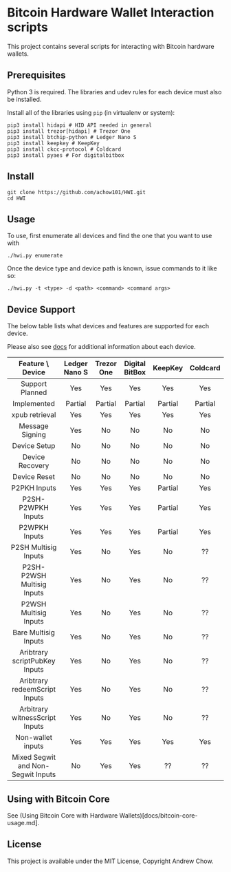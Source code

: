 # Bitcoin Hardware Wallet Interaction scripts

This project contains several scripts for interacting with Bitcoin hardware wallets.

## Prerequisites

Python 3 is required. The libraries and udev rules for each device must also be installed.

Install all of the libraries using `pip` (in virtualenv or system):

```
pip3 install hidapi # HID API needed in general
pip3 install trezor[hidapi] # Trezor One
pip3 install btchip-python # Ledger Nano S
pip3 install keepkey # KeepKey
pip3 install ckcc-protocol # Coldcard
pip3 install pyaes # For digitalbitbox
```
## Install

```
git clone https://github.com/achow101/HWI.git
cd HWI
```

## Usage

To use, first enumerate all devices and find the one that you want to use with

```
./hwi.py enumerate
```

Once the device type and device path is known, issue commands to it like so:

```
./hwi.py -t <type> -d <path> <command> <command args>
```

## Device Support

The below table lists what devices and features are supported for each device.

Please also see [docs](docs/) for additional information about each device.

| Feature \ Device | Ledger Nano S | Trezor One | Digital BitBox | KeepKey | Coldcard |
|:---:|:---:|:---:|:---:|:---:|:---:|
| Support Planned | Yes | Yes | Yes | Yes | Yes |
| Implemented | Partial | Partial | Partial | Partial | Partial |
| xpub retrieval | Yes | Yes | Yes | Yes | Yes |
| Message Signing | Yes | No | No | No | No |
| Device Setup | No | No | No | No | No |
| Device Recovery | No | No | No | No | No |
| Device Reset | No | No | No | No | No |
| P2PKH Inputs | Yes | Yes | Yes | Partial | Yes |
| P2SH-P2WPKH Inputs | Yes | Yes | Yes | Partial | Yes |
| P2WPKH Inputs | Yes | Yes | Yes | Partial | Yes |
| P2SH Multisig Inputs | Yes | No | Yes | No | ?? |
| P2SH-P2WSH Multisig Inputs | Yes | No | Yes | No | ?? |
| P2WSH Multisig Inputs | Yes | No | Yes | No | ?? |
| Bare Multisig Inputs | Yes | No | Yes | No | ?? |
| Aribtrary scriptPubKey Inputs | Yes | No | Yes | No | ?? |
| Aribtrary redeemScript Inputs | Yes | No | Yes | No | ?? |
| Arbitrary witnessScript Inputs | Yes | No | Yes | No | ?? |
| Non-wallet inputs | Yes | Yes | Yes | Yes | Yes |
| Mixed Segwit and Non-Segwit Inputs | No | Yes | Yes | ?? | ?? |

## Using with Bitcoin Core

See (Using Bitcoin Core with Hardware Wallets)[docs/bitcoin-core-usage.md].

## License

This project is available under the MIT License, Copyright Andrew Chow.
